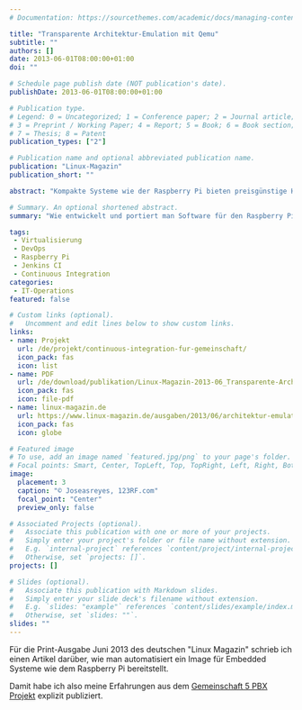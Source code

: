 ```yaml
---
# Documentation: https://sourcethemes.com/academic/docs/managing-content/

title: "Transparente Architektur-Emulation mit Qemu"
subtitle: ""
authors: []
date: 2013-06-01T08:00:00+01:00
doi: ""

# Schedule page publish date (NOT publication's date).
publishDate: 2013-06-01T08:00:00+01:00

# Publication type.
# Legend: 0 = Uncategorized; 1 = Conference paper; 2 = Journal article;
# 3 = Preprint / Working Paper; 4 = Report; 5 = Book; 6 = Book section;
# 7 = Thesis; 8 = Patent
publication_types: ["2"]

# Publication name and optional abbreviated publication name.
publication: "Linux-Magazin"
publication_short: ""

abstract: "Kompakte Systeme wie der Raspberry Pi bieten preisgünstige Hardware für unzählige Verwendungszwecke. Doch wie entwickelt und portiert man Software auf diese Plattformen?"

# Summary. An optional shortened abstract.
summary: "Wie entwickelt und portiert man Software für den Raspberry Pi?"

tags:
 - Virtualisierung
 - DevOps
 - Raspberry Pi
 - Jenkins CI
 - Continuous Integration
categories:
 - IT-Operations
featured: false

# Custom links (optional).
#   Uncomment and edit lines below to show custom links.
links:
- name: Projekt
  url: /de/projekt/continuous-integration-fur-gemeinschaft/
  icon_pack: fas
  icon: list
- name: PDF
  url: /de/download/publikation/Linux-Magazin-2013-06_Transparente-Architektur-Emulation-mit-Qemu.pdf
  icon_pack: fas
  icon: file-pdf
- name: linux-magazin.de
  url: https://www.linux-magazin.de/ausgaben/2013/06/architektur-emulation/
  icon_pack: fas
  icon: globe

# Featured image
# To use, add an image named `featured.jpg/png` to your page's folder. 
# Focal points: Smart, Center, TopLeft, Top, TopRight, Left, Right, BottomLeft, Bottom, BottomRight.
image:
  placement: 3
  caption: "© Joseasreyes, 123RF.com"
  focal_point: "Center"
  preview_only: false

# Associated Projects (optional).
#   Associate this publication with one or more of your projects.
#   Simply enter your project's folder or file name without extension.
#   E.g. `internal-project` references `content/project/internal-project/index.md`.
#   Otherwise, set `projects: []`.
projects: []

# Slides (optional).
#   Associate this publication with Markdown slides.
#   Simply enter your slide deck's filename without extension.
#   E.g. `slides: "example"` references `content/slides/example/index.md`.
#   Otherwise, set `slides: ""`.
slides: ""
---
```


Für die Print-Ausgabe Juni 2013 des deutschen "Linux Magazin" schrieb ich einen Artikel darüber, wie man automatisiert ein Image für Embedded Systeme wie dem Raspberry Pi bereitstellt.

Damit habe ich also meine Erfahrungen aus dem [Gemeinschaft 5 PBX Projekt](/de/projekt/continuous-integration-fur-gemeinschaft/) explizit publiziert.

